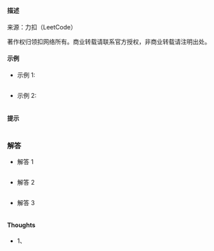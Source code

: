 ### 

#### 描述


来源：力扣（LeetCode）


著作权归领扣网络所有。商业转载请联系官方授权，非商业转载请注明出处。

#### 示例

+ 示例 1:
```md

```
+ 示例 2:
```md

```


#### 提示
```md

```

### 解答

+ 解答 1
```js

```

+ 解答 2
```js

```

+ 解答 3
```js

```

#### Thoughts

+ 1、